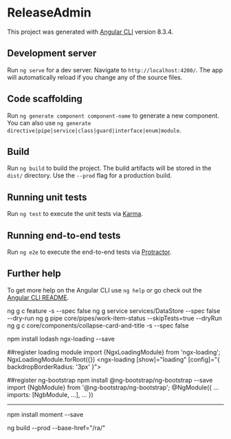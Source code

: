 # ReleaseAdmin

This project was generated with [Angular CLI](https://github.com/angular/angular-cli) version 8.3.4.

## Development server

Run `ng serve` for a dev server. Navigate to `http://localhost:4200/`. The app will automatically reload if you change any of the source files.

## Code scaffolding

Run `ng generate component component-name` to generate a new component. You can also use `ng generate directive|pipe|service|class|guard|interface|enum|module`.

## Build

Run `ng build` to build the project. The build artifacts will be stored in the `dist/` directory. Use the `--prod` flag for a production build.

## Running unit tests

Run `ng test` to execute the unit tests via [Karma](https://karma-runner.github.io).

## Running end-to-end tests

Run `ng e2e` to execute the end-to-end tests via [Protractor](http://www.protractortest.org/).

## Further help

To get more help on the Angular CLI use `ng help` or go check out the [Angular CLI README](https://github.com/angular/angular-cli/blob/master/README.md).



ng g c feature -s  --spec false
ng g service services/DataStore --spec false --dry-run
ng g pipe core/pipes/work-item-status --skipTests=true  --dryRun
ng g c core/components/collapse-card-and-title -s  --spec false

npm install lodash  ngx-loading --save

##register loading module
import {NgxLoadingModule} from 'ngx-loading';
NgxLoadingModule.forRoot({})
  <ngx-loading [show]="loading" [config]="{ backdropBorderRadius: '3px' }"></ngx-loading>

##register ng-bootstrap
npm install @ng-bootstrap/ng-bootstrap --save 
import {NgbModule} from '@ng-bootstrap/ng-bootstrap';
@NgModule({
  ...
  imports: [NgbModule, ...],
  ...
})

---
npm install moment --save

ng build --prod --base-href="/ra/"
